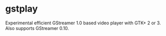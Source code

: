 gstplay
=======

Experimental efficient GStreamer  1.0 based video player  with GTK+ 2 or 3. Also supports GStreamer 0.10.

